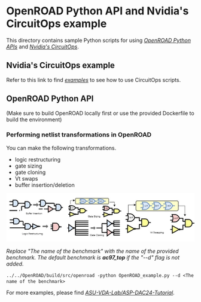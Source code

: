 # OpenROAD Python API and Nvidia's CircuitOps example
This directory contains sample Python scripts for using [*OpenROAD Python APIs*](https://github.com/The-OpenROAD-Project/OpenROAD/tree/master) and [*Nvidia's CircuitOps*](https://github.com/NVlabs/CircuitOps/tree/main).

## Nvidia's CircuitOps example
Refer to this link to find [*examples*](https://github.com/NVlabs/CircuitOps/tree/e1c9983ed643cd8d2f2d3172a09fc6a2033a30d0/examples) to see how to use CircuitOps scripts.

## OpenROAD Python API
(Make sure to build OpenROAD locally first or use the provided Dockerfile to build the environment)
### Performing netlist transformations in OpenROAD
 You can make the following transformations.
- logic restructuring
- gate sizing
- gate cloning
- Vt swaps
- buffer insertion/deletion

<img width="1000" alt="profile" src="../../etc/images/transformations.jpg">

  
<i> Replace "The name of the benchmark" with the name of the provided benchmark. The default benchmark is <b>ac97_top</b> if the "--d" flag is not added.</i>
```
../../OpenROAD/build/src/openroad -python OpenROAD_example.py --d <The name of the benchmark>
```
For more examples, please find [*ASU-VDA-Lab/ASP-DAC24-Tutorial*](https://github.com/ASU-VDA-Lab/ASP-DAC24-Tutorial/tree/main).




